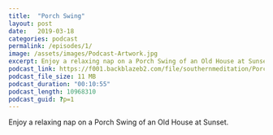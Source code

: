 ```yaml
---
title:  "Porch Swing"
layout: post
date:   2019-03-18
categories: podcast
permalink: /episodes/1/
image: /assets/images/Podcast-Artwork.jpg
excerpt: Enjoy a relaxing nap on a Porch Swing of an Old House at Sunset.
podcast_link: https://f001.backblazeb2.com/file/southernmeditation/Porch+Swing.mp3
podcast_file_size: 11 MB
podcast_duration: "00:10:55"
podcast_length: 10968310
podcast_guid: ?p=1
---
```

Enjoy a relaxing nap on a Porch Swing of an Old House at Sunset.


